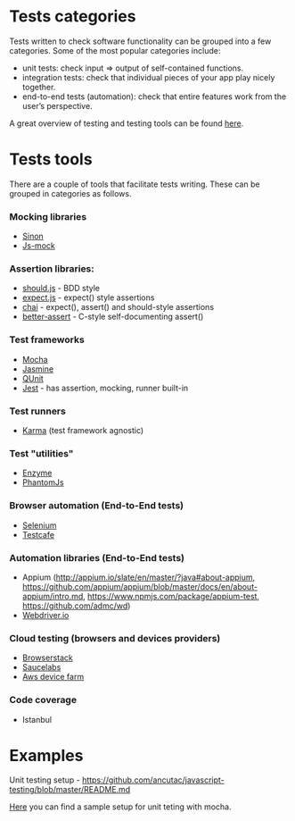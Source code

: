 # Tests categories

Tests written to check software functionality can be grouped into a few categories. Some of the most popular categories include:

* unit tests: check input => output of self-contained functions.
* integration tests: check that individual pieces of your app play nicely together.
* end-to-end tests (automation): check that entire features work from the user’s perspective.

A great overview of testing and testing tools can be found [here](https://medium.com/welldone-software/an-overview-of-javascript-testing-in-2018-f68950900bc3).

# Tests tools

There are a couple of tools that facilitate tests writing. These can be grouped in categories as follows.

### Mocking libraries
* [Sinon](http://sinonjs.org/)
* [Js-mock](https://www.npmjs.com/package/js-mock)

### Assertion libraries: 
* [should.js](https://shouldjs.github.io/) - BDD style 
* [expect.js](https://github.com/Automattic/expect.js?files=1) - expect() style assertions
* [chai](http://chaijs.com/api/) - expect(), assert() and should-style assertions
* [better-assert](https://github.com/tj/better-assert) - C-style self-documenting assert()

### Test frameworks
* [Mocha](https://mochajs.org/) 
* [Jasmine](https://jasmine.github.io/)
* [QUnit](http://qunitjs.com/)
* [Jest](https://facebook.github.io/jest/) - has assertion, mocking, runner built-in

### Test runners
* [Karma](https://karma-runner.github.io/1.0/index.html) (test framework agnostic)

### Test "utilities"
* [Enzyme](https://github.com/airbnb/enzyme)
* [PhantomJs](http://phantomjs.org/)

### Browser automation (End-to-End tests)
* [Selenium](http://www.seleniumhq.org/)
* [Testcafe](https://testcafe.devexpress.com/)

### Automation libraries (End-to-End tests)
* Appium (http://appium.io/slate/en/master/?java#about-appium, https://github.com/appium/appium/blob/master/docs/en/about-appium/intro.md, https://www.npmjs.com/package/appium-test, https://github.com/admc/wd)
* [Webdriver.io](http://webdriver.io/)

### Cloud testing (browsers and devices providers)
* [Browserstack](https://www.browserstack.com/automate)
* [Saucelabs](https://saucelabs.com/)
* [Aws device farm](https://aws.amazon.com/device-farm/)

### Code coverage
* Istanbul

# Examples

Unit testing setup - https://github.com/ancutac/javascript-testing/blob/master/README.md

[Here](https://www.sitepoint.com/unit-test-javascript-mocha-chai/)  you can find a sample setup for unit teting with mocha.

